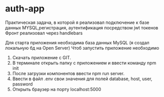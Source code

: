 # auth-app

Практическая задача, в которой я реализовал подключение к базе данных MYSQL,регистрация, аутентификация посредством jwt токенов
Фронт реализовал через handlebars

Для старта приложения необходима база данных MySQL (я создал локальную бд на Open Server) 
Чтоб запустить приложение необходимо
1. Скачать приложение с GIT.
2. В терминале открыть папку с приложением и ввести команду npm init
3. После загрузки компонентов ввести npm run server.
4. Ввести в файл .env свои значения для полей database, host, user, password
5. Открыть браузер на порту localhost:5000
